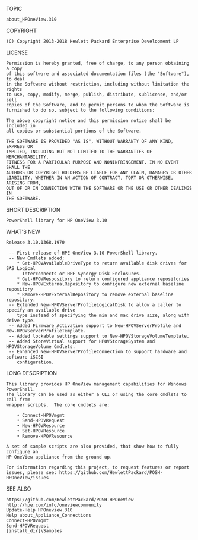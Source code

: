 TOPIC

    about_HPOneView.310

COPYRIGHT

    (C) Copyright 2013-2018 Hewlett Packard Enterprise Development LP 

LICENSE

    Permission is hereby granted, free of charge, to any person obtaining a copy
    of this software and associated documentation files (the "Software"), to deal
    in the Software without restriction, including without limitation the rights
    to use, copy, modify, merge, publish, distribute, sublicense, and/or sell
    copies of the Software, and to permit persons to whom the Software is
    furnished to do so, subject to the following conditions:

    The above copyright notice and this permission notice shall be included in
    all copies or substantial portions of the Software.

    THE SOFTWARE IS PROVIDED "AS IS", WITHOUT WARRANTY OF ANY KIND, EXPRESS OR
    IMPLIED, INCLUDING BUT NOT LIMITED TO THE WARRANTIES OF MERCHANTABILITY,
    FITNESS FOR A PARTICULAR PURPOSE AND NONINFRINGEMENT. IN NO EVENT SHALL THE
    AUTHORS OR COPYRIGHT HOLDERS BE LIABLE FOR ANY CLAIM, DAMAGES OR OTHER
    LIABILITY, WHETHER IN AN ACTION OF CONTRACT, TORT OR OTHERWISE, ARISING FROM,
    OUT OF OR IN CONNECTION WITH THE SOFTWARE OR THE USE OR OTHER DEALINGS IN
    THE SOFTWARE.

SHORT DESCRIPTION

    PowerShell library for HP OneView 3.10
	
WHAT'S NEW

    Release 3.10.1368.1970

     -- First release of HPE OneView 3.10 PowerShell library.
     -- New Cmdlets added:
        * Get-HPOVAvailableDriveType to return available disk drives for SAS Logical
          Interconnects or HPE Synergy Disk Enclosures.
        * Get-HPOVRespository to return configured appliance repositories
        * New-HPOVExternalRepository to configure new external baseline repository
        * Remove-HPOVExternalRepository to remove external baseline repository.
     -- Extended New-HPOVServerProfileLogicalDisk to allow a caller to specify an available drive 
        type instead of specifying the min and max drive size, along with drive type.
     -- Added Firmware Activation support to New-HPOVServerProfile and New-HPOVServerProfileTemplate.
     -- Added lockable settings support to New-HPOVStorageVolumeTemplate.
     -- Added StoreVirtual support for HPOVStorageSystem and HPOVStorageVolume Cmdlets.
     -- Enhanced New-HPOVServerProfileConnection to support hardware and software iSCSI
        configuration.

LONG DESCRIPTION

    This library provides HP OneView management capabilities for Windows PowerShell.
    The library can be used as either a CLI or using the core cmdlets to call from
    wrapper scripts.  The core cmdlets are:

        • Connect-HPOVmgmt
        • Send-HPOVRequest
        • New-HPOVResource
        • Set-HPOVResource
        • Remove-HPOVResource

    A set of sample scripts are also provided, that show how to fully configure an
    HP OneView appliance from the ground up.
                                        
    For information regarding this project, to request features or report 
    issues, please see: https://github.com/HewlettPackard/POSH-HPOneView/issues


SEE ALSO

    https://github.com/HewlettPackard/POSH-HPOneView
    http://hpe.com/info/oneviewcommunity
    Update-Help HPOneview.310
    Help about_Appliance_Connections
    Connect-HPOVmgmt
    Send-HPOVRequest
    [install_dir]\Samples

